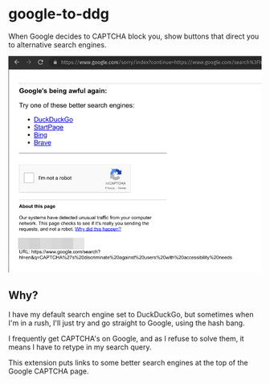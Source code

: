 # google-to-ddg

When Google decides to CAPTCHA block you, show buttons that direct you to alternative search engines.

![screenshot](screenshot.png)

## Why?

I have my default search engine set to DuckDuckGo, but sometimes when I'm in a rush, I'll just try and go straight to Google, using the hash bang.

I frequently get CAPTCHA's on Google, and as I refuse to solve them, it means I have to retype in my search query.

This extension puts links to some better search engines at the top of the Google CAPTCHA page.

